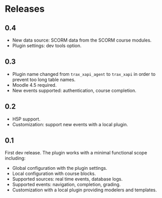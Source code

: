 # Releases

## 0.4

- New data source: SCORM data from the SCORM course modules.
- Plugin settings: dev tools option.

## 0.3

- Plugin name changed from `trax_xapi_agent` to `trax_xapi` in order to prevent too long table names.
- Moodle 4.5 required.
- New events supported: authentication, course completion.

## 0.2

- H5P support.
- Customization: support new events with a local plugin.

## 0.1

First dev release. The plugin works with a minimal functional scope including:

- Global configuration with the plugin settings.
- Local configuration with course blocks.
- Supported sources: real time events, database logs.
- Supported events: navigation, completion, grading.
- Customization with a local plugin providing modelers and templates.
